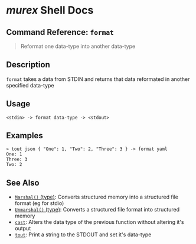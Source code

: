 # _murex_ Shell Docs

## Command Reference: `format`

> Reformat one data-type into another data-type

## Description

`format` takes a data from STDIN and returns that data reformated in another
specified data-type

## Usage

    <stdin> -> format data-type -> <stdout>

## Examples

    » tout json { "One": 1, "Two": 2, "Three": 3 } -> format yaml
    One: 1
    Three: 3
    Two: 2

## See Also

* [`Marshal()` (type)](../apis/Marshal.md):
  Converts structured memory into a structured file format (eg for stdio)
* [`Unmarshal()` (type)](../apis/Unmarshal.md):
  Converts a structured file format into structured memory
* [`cast`](../commands/cast.md):
  Alters the data type of the previous function without altering it's output
* [`tout`](../commands/tout.md):
  Print a string to the STDOUT and set it's data-type